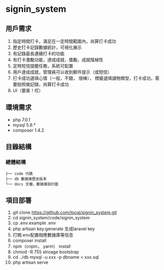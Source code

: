 # signin_system

## 用戶需求
1. 指定時間打卡，滿足在一定時間範圍內，尚算打卡成功
2. 歷史打卡記錄數據統計，可視化展示
3. 有記錄最長連續打卡的功能
4. 有打卡激勵功能，達成成就，獎勵，成就階梯性
5. 定時短信提醒任務，系統可配置
6. 用戶達成成就，管理員可以收到郵件提示（或短信）
7. 打卡成功選填心情（一般，不錯， 很棒）， 標籤選填讀物類型，打卡成功，需要拍照做記錄，尚算打卡成功
8. UI（要美！哎）

## 環境需求
* php 7.0.1
* mysql 5.6.*
* composer 1.4.2

## 目錄結構

### 總體結構

```
├── code 代碼
├── db 數據庫歷史版本
└── docs 文檔，數據庫設計圖
```



## 項目部署
1. git clone https://github.com/locqj/signin_system.git
2. cd signin_system/code/signin_system
3. cp .env.example .env
4. php artisan key:generate 生成laravel key
5. 打開.env配置相應數據庫等信息
6. composer install
7. npm（cnpm， yarm） install
8. chmod -R 755 stroage bootstrap
9. cd ../db mysql -u xxx -p dbname < xxx.sql
9. php artisan serve